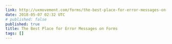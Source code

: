 ```yaml
---
link: http://uxmovement.com/forms/the-best-place-for-error-messages-on-forms/
date: 2018-05-07 02:32 UTC
# published: false
published: true
title: The Best Place for Error Messages on Forms
tags: []
---
```



